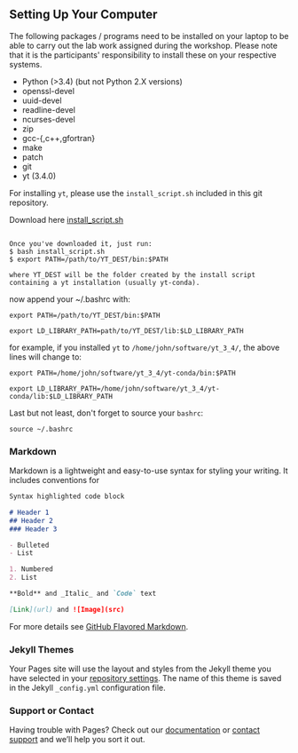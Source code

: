 ## Setting Up Your Computer

The following packages / programs need to be installed on your laptop to be able to carry out the lab work assigned during the workshop. Please note that it is the participants' responsibility to install these on your respective systems.

- Python (>3.4) (but not Python 2.X versions)
- openssl-devel
- uuid-devel
- readline-devel
- ncurses-devel
- zip
- gcc-{,c++,gfortran}
- make
- patch
- git
- yt (3.4.0)

For installing `yt`, please use the `install_script.sh` included in this git repository.

Download here 
[install_script.sh](https://simulationasi2018.github.io/Cosmological-Simulations/install_script.sh)

```Carefully read the instructions the script prints to your terminal since there might be special instructions for your operating system.

Once you've downloaded it, just run:
$ bash install_script.sh
$ export PATH=/path/to/YT_DEST/bin:$PATH

where YT_DEST will be the folder created by the install script containing a yt installation (usually yt-conda).
```

now append your ~/.bashrc with: 

`export PATH=/path/to/YT_DEST/bin:$PATH` 

`export LD_LIBRARY_PATH=path/to/YT_DEST/lib:$LD_LIBRARY_PATH`

for example, if you installed `yt` to `/home/john/software/yt_3_4/`, the above lines will change to:

`export PATH=/home/john/software/yt_3_4/yt-conda/bin:$PATH` 

`export LD_LIBRARY_PATH=/home/john/software/yt_3_4/yt-conda/lib:$LD_LIBRARY_PATH`

Last but not least, don't forget to source your `bashrc`:

`source ~/.bashrc`


### Markdown

Markdown is a lightweight and easy-to-use syntax for styling your writing. It includes conventions for

```markdown
Syntax highlighted code block

# Header 1
## Header 2
### Header 3

- Bulleted
- List

1. Numbered
2. List

**Bold** and _Italic_ and `Code` text

[Link](url) and ![Image](src)
```

For more details see [GitHub Flavored Markdown](https://guides.github.com/features/mastering-markdown/).

### Jekyll Themes

Your Pages site will use the layout and styles from the Jekyll theme you have selected in your [repository settings](https://github.com/simulationASI2018/Cosmological-Simulations/settings). The name of this theme is saved in the Jekyll `_config.yml` configuration file.

### Support or Contact

Having trouble with Pages? Check out our [documentation](https://help.github.com/categories/github-pages-basics/) or [contact support](https://github.com/contact) and we’ll help you sort it out.
